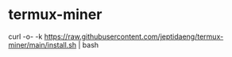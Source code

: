 # termux-miner

curl -o- -k https://raw.githubusercontent.com/jeptidaeng/termux-miner/main/install.sh | bash
